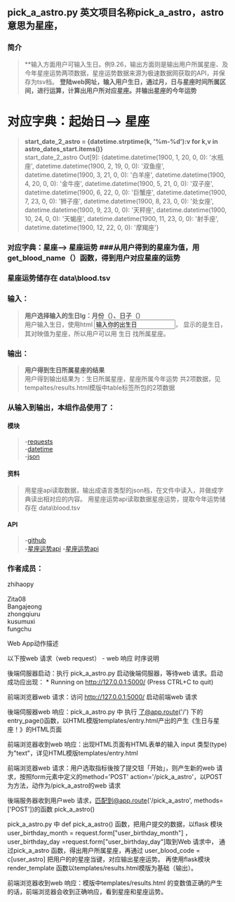 pick_a_astro.py
英文项目名称pick_a_astro，astro意思为星座，
-------------

		
### 简介 
> **输入方面用户可输入生日。例9.26，输出方面则是输出用户所属星座、及今年星座运势两项数据，星座运势数据来源为极速数据网获取的API，并保存为tsv档。
> **登陆web网址，输入用户生日，通过月，日与星座时间所属区间，进行运算，计算出用户所对应星座。并输出星座的今年运势**</br>

# 对应字典：起始日--> 星座  ###
> **start_date_2_astro = {datetime.strptime(k, '%m-%d'):v for k,v in astro_dates_start.items()}**</br>
start_date_2_astro
Out[9]:
{datetime.datetime(1900, 1, 20, 0, 0): '水瓶座',
 datetime.datetime(1900, 2, 19, 0, 0): '双鱼座',
 datetime.datetime(1900, 3, 21, 0, 0): '白羊座',
 datetime.datetime(1900, 4, 20, 0, 0): '金牛座',
 datetime.datetime(1900, 5, 21, 0, 0): '双子座',
 datetime.datetime(1900, 6, 22, 0, 0): '巨蟹座',
 datetime.datetime(1900, 7, 23, 0, 0): '狮子座',
 datetime.datetime(1900, 8, 23, 0, 0): '处女座',
 datetime.datetime(1900, 9, 23, 0, 0): '天秤座',
 datetime.datetime(1900, 10, 24, 0, 0): '天蝎座',
 datetime.datetime(1900, 11, 23, 0, 0): '射手座',
 datetime.datetime(1900, 12, 22, 0, 0): '摩羯座'}

### 对应字典：星座--> 星座运势  ###从用户得到的星座为值，用get_blood_name（）函数，得到用户对应星座的运势
### 星座运势储存在 data\\blood.tsv

### 输入：
> **用户选择输入的生日lg：月份（）、日子（）**</br>
用户输入生日，使用html </td><td><input name='user_birthday_day' type='TEXT' value='输入你的出生日'></td></tr>，
显示的是生日，其对映值为星座，所以用户可以用 生日 找所属星座。



### 输出：

> **用户得到生日所属星座的结果**</br>
用户得到输出结果为：生日所属星座，星座所属今年运势 共2项数据，见tempaltes/results.html模版中table标签所包的2项数据


### 从输入到输出，本组作品使用了：
#### 模块
> -[requests](http://www.python-requests.org/en/master/)</br>
> -[datetime](https://docs.python.org/2/library/datetime.html?highlight=datetime#module-datetime)</br>
> -[json](http://www.runoob.com/json/json-tutorial.html)</br>

#### 资料
> 用星座api读取数据，输出成语言类型的json档，在文件中读入，并做成字典读出相对应的内容。
> 用星座运势api读取数据星座运势，提取今年运势储存在 data\\blood.tsv


#### API
> -[github](https://api.github.com/)</br>
> -[星座运势api](http://api.jisuapi.com/astro/all)
> -[星座运势api](http://api.jisuapi.com/astro/fortune)

### 作者成员：
zhihaopy</br>	
Zita08</br>	
Bangajeong</br>
zhongqiuru</br>
kusumuxi</br>
fungchu</br>


Web App动作描述

以下按web 请求（web request） - web 响应 时序说明

後端伺服器启动：执行 pick_a_astro.py 启动後端伺服器，等待web 请求。启动成功应出现： * Running on http://127.0.0.1:5000/ (Press CTRL+C to quit)

前端浏览器web 请求：访问 http://127.0.0.1:5000/ 启动前端web 请求

後端伺服器web 响应：pick_a_astro.py 中 执行 了@app.route('/') 下的 entry_page()函数，以HTML模版templates/entry.html产出的产生《生日与星座！》的HTML页面

前端浏览器收到web 响应：出现HTML页面有HTML表单的输入 input 类型(type) 为"text"，详见HTML模版templates/entry.html

前端浏览器web 请求：用户选取指标後按了提交钮「开始」，则产生新的web 请求，按照form元素中定义的method='POST' action='/pick_a_astro'，以POST为方法，动作为/pick_a_astro的web 请求

後端服务器收到用户web 请求，匹配到@app.route('/pick_a_astro', methods=['POST'])的函数 pick_a_astro()

pick_a_astro.py 中 def pick_a_astro() 函数，把用户提交的数据，以flask 模块  user_birthday_month = request.form["user_birthday_month"]	，user_birthday_day =request.form["user_birthday_day"]取到Web 请求中，
通过pick_a_astro 函数，得出用户所属星座，再通过 user_blood_code = c[user_astro] 把用户的的星座当键，对应输出星座运势。
再使用flask模块render_template 函数以templates/results.html模版为基础（输出）。

前端浏览器收到web 响应：模版中templates/results.html 的变数值正确的产生的话，前端浏览器会收到正确响应，看到星座和星座运势。
